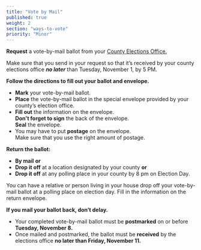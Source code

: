 ```yaml
---
title: "Vote by Mail"
published: true
weight: 2
section: "ways-to-vote"
priority: "Minor"
---
```


**Request** a vote-by-mail ballot from your [County Elections Office.](#section-election-office-contact)

Make sure that you send in your request so that it’s received by your county elections office _**no later**_ than Tuesday, November 1, by 5 PM.   


**Follow the directions to fill out your ballot and envelope.**  
- **Mark** your vote-by-mail ballot.  
- **Place** the vote-by-mail ballot in the special envelope provided by your county’s election office.  
- **Fill out** the information on the envelope.  
  **Don't forget to sign** the back of the envelope.  
  **Seal** the envelope.  
- You may have to put **postage** on the envelope.  
  Make sure that you use the right amount of postage.  

**Return the ballot:**
- **By mail** **or**  
- **Drop it off** at a location designated by your county **or**  
- **Drop it off** at any polling place in your county by 8 pm on Election Day.  

You can have a relative or person living in your house drop off your vote-by-mail ballot at a polling place on election day. Fill in the information on the return envelope.  


**If you mail your ballot back, don’t delay.**  
- Your completed vote-by-mail ballot must be **postmarked** on or before **Tuesday, November 8.**
- Once mailed and postmarked, the ballot must be **received** by the elections office **no later than Friday, November 11.**
